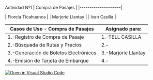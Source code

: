 Actividad Nº1
| Compra de Pasajes   | 
|---------------------|

| Fiorela Ticahuanca  | 
| Marjorie Llantay    | 
| Ivan Casilla        | 



| Casos de Uso - Compra de Pasajes               | Asignado para:              |
|------------------------------------------------|-----------------------------|
| 1.-Registro de Compra de Pasaje                | 1.-TELL CASILLA           |
| 2.-Búsqueda de Rutas y Precios                 | 2.-             |
| 3.-Generación de Boletos Electrónicos          | 3.-Marjorie Llantay         |
| 4.-Emisión de Tarjeta de Embarque              | 4.-              |











[![Open in Visual Studio Code](https://classroom.github.com/assets/open-in-vscode-718a45dd9cf7e7f842a935f5ebbe5719a5e09af4491e668f4dbf3b35d5cca122.svg)](https://classroom.github.com/online_ide?assignment_repo_id=11601045&assignment_repo_type=AssignmentRepo)
